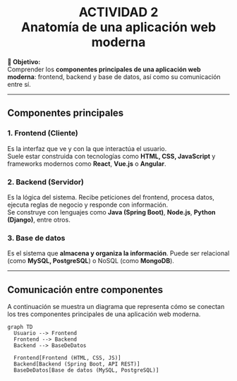 <h1 align="center">ACTIVIDAD 2<br/>Anatomía de una aplicación web moderna</h1>


**🎯 Objetivo:**  
Comprender los **componentes principales de una aplicación web moderna**: frontend, backend y base de datos, así como su comunicación entre sí.

---

##  Componentes principales

### 1. Frontend (Cliente)
Es la interfaz que ve y con la que interactúa el usuario.  
Suele estar construida con tecnologías como **HTML, CSS, JavaScript** y frameworks modernos como **React**, **Vue.js** o **Angular**.

### 2. Backend (Servidor)
Es la lógica del sistema. Recibe peticiones del frontend, procesa datos, ejecuta reglas de negocio y responde con información.  
Se construye con lenguajes como **Java (Spring Boot)**, **Node.js**, **Python (Django)**, entre otros.

### 3. Base de datos
Es el sistema que **almacena y organiza la información**. Puede ser relacional (como **MySQL, PostgreSQL**) o NoSQL (como **MongoDB**).

---

## Comunicación entre componentes

A continuación se muestra un diagrama que representa cómo se conectan los tres componentes principales de una aplicación web moderna.

```mermaid
graph TD
  Usuario --> Frontend
  Frontend --> Backend
  Backend --> BaseDeDatos

  Frontend[Frontend (HTML, CSS, JS)]
  Backend[Backend (Spring Boot, API REST)]
  BaseDeDatos[Base de datos (MySQL, PostgreSQL)]
```


